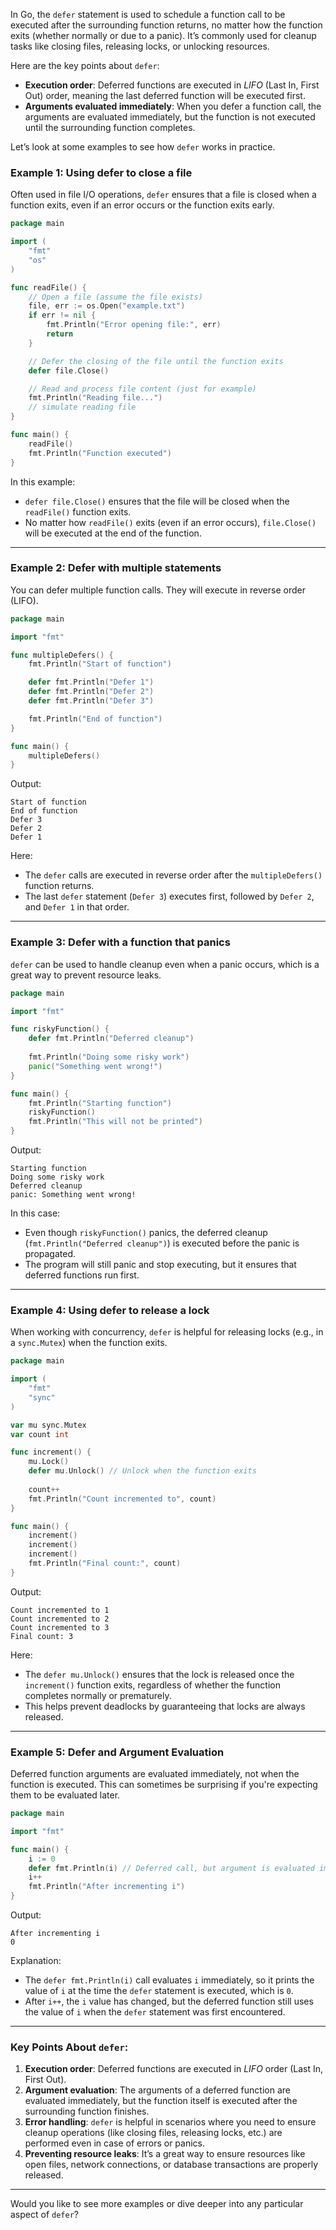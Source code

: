 In Go, the `defer` statement is used to schedule a function call to be executed after the surrounding function returns, no matter how the function exits (whether normally or due to a panic). It’s commonly used for cleanup tasks like closing files, releasing locks, or unlocking resources.

Here are the key points about `defer`:
- **Execution order**: Deferred functions are executed in *LIFO* (Last In, First Out) order, meaning the last deferred function will be executed first.
- **Arguments evaluated immediately**: When you defer a function call, the arguments are evaluated immediately, but the function is not executed until the surrounding function completes.

Let’s look at some examples to see how `defer` works in practice.

### Example 1: **Using defer to close a file**
   Often used in file I/O operations, `defer` ensures that a file is closed when a function exits, even if an error occurs or the function exits early.

```go
package main

import (
    "fmt"
    "os"
)

func readFile() {
    // Open a file (assume the file exists)
    file, err := os.Open("example.txt")
    if err != nil {
        fmt.Println("Error opening file:", err)
        return
    }

    // Defer the closing of the file until the function exits
    defer file.Close()

    // Read and process file content (just for example)
    fmt.Println("Reading file...")
    // simulate reading file
}

func main() {
    readFile()
    fmt.Println("Function executed")
}
```

In this example:
- `defer file.Close()` ensures that the file will be closed when the `readFile()` function exits.
- No matter how `readFile()` exits (even if an error occurs), `file.Close()` will be executed at the end of the function.

---

### Example 2: **Defer with multiple statements**
   You can defer multiple function calls. They will execute in reverse order (LIFO).

```go
package main

import "fmt"

func multipleDefers() {
    fmt.Println("Start of function")

    defer fmt.Println("Defer 1")
    defer fmt.Println("Defer 2")
    defer fmt.Println("Defer 3")

    fmt.Println("End of function")
}

func main() {
    multipleDefers()
}
```

Output:
```
Start of function
End of function
Defer 3
Defer 2
Defer 1
```

Here:
- The `defer` calls are executed in reverse order after the `multipleDefers()` function returns.
- The last `defer` statement (`Defer 3`) executes first, followed by `Defer 2`, and `Defer 1` in that order.

---

### Example 3: **Defer with a function that panics**
   `defer` can be used to handle cleanup even when a panic occurs, which is a great way to prevent resource leaks.

```go
package main

import "fmt"

func riskyFunction() {
    defer fmt.Println("Deferred cleanup")
    
    fmt.Println("Doing some risky work")
    panic("Something went wrong!")
}

func main() {
    fmt.Println("Starting function")
    riskyFunction()
    fmt.Println("This will not be printed")
}
```

Output:
```
Starting function
Doing some risky work
Deferred cleanup
panic: Something went wrong!
```

In this case:
- Even though `riskyFunction()` panics, the deferred cleanup (`fmt.Println("Deferred cleanup")`) is executed before the panic is propagated.
- The program will still panic and stop executing, but it ensures that deferred functions run first.

---

### Example 4: **Using defer to release a lock**
   When working with concurrency, `defer` is helpful for releasing locks (e.g., in a `sync.Mutex`) when the function exits.

```go
package main

import (
    "fmt"
    "sync"
)

var mu sync.Mutex
var count int

func increment() {
    mu.Lock()
    defer mu.Unlock() // Unlock when the function exits
    
    count++
    fmt.Println("Count incremented to", count)
}

func main() {
    increment()
    increment()
    increment()
    fmt.Println("Final count:", count)
}
```

Output:
```
Count incremented to 1
Count incremented to 2
Count incremented to 3
Final count: 3
```

Here:
- The `defer mu.Unlock()` ensures that the lock is released once the `increment()` function exits, regardless of whether the function completes normally or prematurely.
- This helps prevent deadlocks by guaranteeing that locks are always released.

---

### Example 5: **Defer and Argument Evaluation**
   Deferred function arguments are evaluated immediately, not when the function is executed. This can sometimes be surprising if you're expecting them to be evaluated later.

```go
package main

import "fmt"

func main() {
    i := 0
    defer fmt.Println(i) // Deferred call, but argument is evaluated immediately
    i++
    fmt.Println("After incrementing i")
}
```

Output:
```
After incrementing i
0
```

Explanation:
- The `defer fmt.Println(i)` call evaluates `i` immediately, so it prints the value of `i` at the time the `defer` statement is executed, which is `0`.
- After `i++`, the `i` value has changed, but the deferred function still uses the value of `i` when the `defer` statement was first encountered.

---

### Key Points About `defer`:
1. **Execution order**: Deferred functions are executed in *LIFO* order (Last In, First Out).
2. **Argument evaluation**: The arguments of a deferred function are evaluated immediately, but the function itself is executed after the surrounding function finishes.
3. **Error handling**: `defer` is helpful in scenarios where you need to ensure cleanup operations (like closing files, releasing locks, etc.) are performed even in case of errors or panics.
4. **Preventing resource leaks**: It’s a great way to ensure resources like open files, network connections, or database transactions are properly released.

---

Would you like to see more examples or dive deeper into any particular aspect of `defer`?